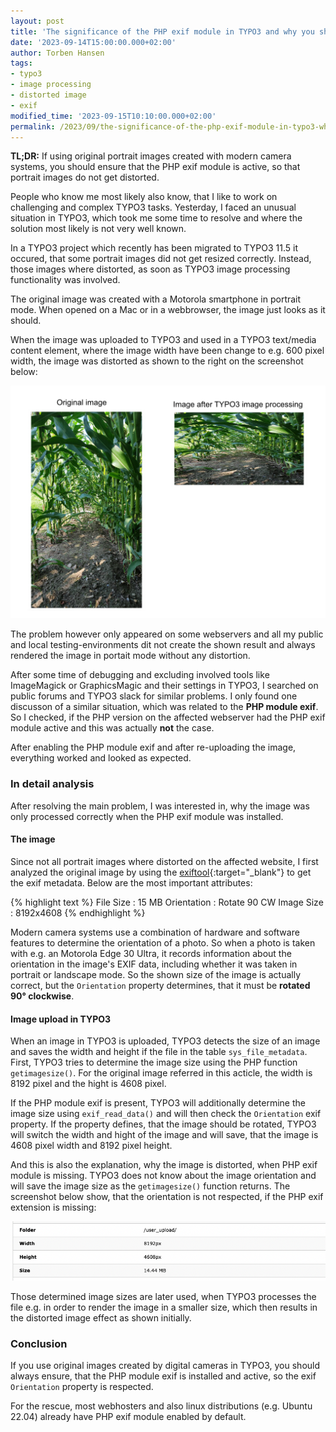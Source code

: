 ```yaml
---
layout: post
title: 'The significance of the PHP exif module in TYPO3 and why you should always enable it'
date: '2023-09-14T15:00:00.000+02:00'
author: Torben Hansen
tags:
- typo3
- image processing 
- distorted image
- exif
modified_time: '2023-09-15T10:10:00.000+02:00'
permalink: /2023/09/the-significance-of-the-php-exif-module-in-typo3-why-you-should-always-use-it.html
---
```


**TL;DR:** If using original portrait images created with modern camera systems, you should ensure that 
the PHP exif module is active, so that portrait images do not get distorted.

People who know me most likely also know, that I like to work on challenging and complex TYPO3 tasks. Yesterday, 
I faced an unusual situation in TYPO3, which took me some time to resolve and where the solution most likely is not
very well known.

In a TYPO3 project which recently has been migrated to TYPO3 11.5 it occured, that some portrait images
did not get resized correctly. Instead, those images where distorted, as soon as TYPO3 image processing
functionality was involved. 

The original image was created with a Motorola smartphone in portrait mode. When opened on a Mac or in a 
webbrowser, the image just looks as it should. 

When the image was uploaded to TYPO3 and used in a TYPO3 text/media content element, where the 
image width have been change to e.g. 600 pixel width, the image was distorted as shown to the right on the 
screenshot below:

![Image comparision - distorted portrait image in TYPO3](/assets/images/2023-09-20/typo3-image-distorted.png)

The problem however only appeared on some webservers and all my public and local testing-environments
dit not create the shown result and always rendered the image in portait mode without any distortion.

After some time of debugging and excluding involved tools like ImageMagick or GraphicsMagic and their
settings in TYPO3, I searched on public forums and TYPO3 slack for similar problems. I only found one 
discusson of a similar situation, which was related to the **PHP module exif**. So I checked, if the PHP 
version on the affected webserver had the PHP exif module active and this was actually **not** the case. 

After enabling the PHP module exif and after re-uploading the image, everything worked and looked as expected.

### In detail analysis 

After resolving the main problem, I was interested in, why the image was only processed correctly when the
PHP exif module was installed. 

#### The image

Since not all portrait images where distorted on the affected website, I first analyzed the original image by using 
the [exiftool](https://exiftool.org/index.html){:target="_blank"} to get the exif metadata. 
Below are the most important attributes:

{% highlight text %}
File Size                       : 15 MB
Orientation                     : Rotate 90 CW
Image Size                      : 8192x4608
{% endhighlight %}

Modern camera systems use a combination of hardware and software features to determine the orientation of a photo.
So when a photo is taken with e.g. an Motorola Edge 30 Ultra, it records information about the orientation in the 
image's EXIF data, including whether it was taken in portrait or landscape mode. So the shown size of the image 
is actually correct, but the `Orientation` property determines, that it must be **rotated 90° clockwise**.

#### Image upload in TYPO3

When an image in TYPO3 is uploaded, TYPO3 detects the size of an image and saves the width and height if the file 
in the table `sys_file_metadata`. First, TYPO3 tries to determine the image size using the PHP function `getimagesize()`.
For the original image referred in this acticle, the width is 8192 pixel and the hight is 4608 pixel.

If the PHP module exif is present, TYPO3 will additionally determine the image size using `exif_read_data()` and will 
then check the `Orientation` exif property. If the property defines, that the image should be rotated, TYPO3 will switch
the width and hight of the image and will save, that the image is 4608 pixel width and 8192 pixel height.

And this is also the explanation, why the image is distorted, when PHP exif module is missing. TYPO3 does not know about
the image orientation and will save the image size as the `getimagesize()` function returns. The screenshot below show,
that the orientation is not respected, if the PHP exif extension is missing:

![Wrong image sizes](/assets/images/2023-09-20/typo3-wrong-image-size.png)

Those determined image sizes are later used, when TYPO3 processes the file e.g. in order to render the image in a
smaller size, which then results in the distorted image effect as shown initially. 

### Conclusion

If you use original images created by digital cameras in TYPO3, you should always ensure, that the PHP module exif is 
installed and active, so the exif `Orientation` property is respected. 

For the rescue, most webhosters and also linux distributions (e.g. Ubuntu 22.04) already have PHP exif module 
enabled by default. 